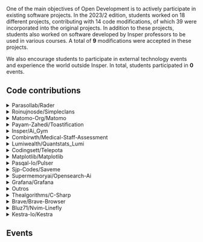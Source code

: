 One of the main objectives of Open Development is to actively participate in existing software projects. In the 2023/2 edition, students worked on 18 different projects, contributing with 14 code modifications, of which 39 were incorporated into the original projects. In addition to these projects, students also worked on software developed by Insper professors to be used in various courses. A total of <b>9</b> modifications were accepted in these projects.

We also encourage students to participate in external technology events and experience the world outside Insper. In total, students participated in <b>0</b> events.

<h2> Code contributions </h2>


<details class="note">
<summary> Parasollab/Rader</summary>

<h4> Pull Requests</h4>
<ul style="list-style-type:none;">


<li><a href=https://github.com/parasollab/RADER/pull/5> <span style="width: 60px; display: inline-block;"><img style="margin: 0; border: 0;" alt="GitHub issue/pull request detail" src=https://img.shields.io/github/pulls/detail/state/parasollab/RADER/5?label=%20></span> - https://github.com/parasollab/RADER/pull/5</a></li>  



<li><a href=https://github.com/parasollab/RADER/pull/3> <span style="width: 60px; display: inline-block;"><img style="margin: 0; border: 0;" alt="GitHub issue/pull request detail" src=https://img.shields.io/github/pulls/detail/state/parasollab/RADER/3?label=%20></span> - https://github.com/parasollab/RADER/pull/3</a></li>  


</ul>

</details>

<details class="note">
<summary> Roinujnosde/Simpleclans</summary>

<h4> Pull Requests</h4>
<ul style="list-style-type:none;">


<li><a href=https://github.com/RoinujNosde/SimpleClans/pull/441> <span style="width: 60px; display: inline-block;"><img style="margin: 0; border: 0;" alt="GitHub issue/pull request detail" src=https://img.shields.io/github/pulls/detail/state/RoinujNosde/SimpleClans/441?label=%20></span> - https://github.com/RoinujNosde/SimpleClans/pull/441</a></li>  


</ul>

</details>

<details class="note">
<summary> Matomo-Org/Matomo</summary>

<h4> Pull Requests</h4>
<ul style="list-style-type:none;">


<li><a href=https://github.com/matomo-org/matomo/pull/22739> <span style="width: 60px; display: inline-block;"><img style="margin: 0; border: 0;" alt="GitHub issue/pull request detail" src=https://img.shields.io/github/pulls/detail/state/matomo-org/matomo/22739?label=%20></span> - https://github.com/matomo-org/matomo/pull/22739</a></li>  


</ul>

</details>

<details class="note">
<summary> Payam-Zahedi/Toastification</summary>

<h4> Pull Requests</h4>
<ul style="list-style-type:none;">


<li><a href=https://github.com/payam-zahedi/toastification/pull/133> <span style="width: 60px; display: inline-block;"><img style="margin: 0; border: 0;" alt="GitHub issue/pull request detail" src=https://img.shields.io/github/pulls/detail/state/payam-zahedi/toastification/133?label=%20></span> - https://github.com/payam-zahedi/toastification/pull/133</a></li>  


</ul>

</details>

<details class="note">
<summary> Insper/Ai_Gym</summary>

<h4> Pull Requests</h4>
<ul style="list-style-type:none;">


<li><a href=https://github.com/Insper/ai_gym/pull/53> <span style="width: 60px; display: inline-block;"><img style="margin: 0; border: 0;" alt="GitHub issue/pull request detail" src=https://img.shields.io/github/pulls/detail/state/Insper/ai_gym/53?label=%20></span> - https://github.com/Insper/ai_gym/pull/53</a></li>  


</ul>

</details>

<details class="note">
<summary> Combirwth/Medical-Staff-Assessment</summary>

<h4> Pull Requests</h4>
<ul style="list-style-type:none;">


<li><a href=https://github.com/CombiRWTH/medical-staff-assessment/pull/92> <span style="width: 60px; display: inline-block;"><img style="margin: 0; border: 0;" alt="GitHub issue/pull request detail" src=https://img.shields.io/github/pulls/detail/state/CombiRWTH/medical-staff-assessment/92?label=%20></span> - https://github.com/CombiRWTH/medical-staff-assessment/pull/92</a></li>  


</ul>

</details>

<details class="note">
<summary> Lumiwealth/Quantstats_Lumi</summary>

<h4> Pull Requests</h4>
<ul style="list-style-type:none;">


<li><a href=https://github.com/Lumiwealth/quantstats_lumi/pull/64> <span style="width: 60px; display: inline-block;"><img style="margin: 0; border: 0;" alt="GitHub issue/pull request detail" src=https://img.shields.io/github/pulls/detail/state/Lumiwealth/quantstats_lumi/64?label=%20></span> - https://github.com/Lumiwealth/quantstats_lumi/pull/64</a></li>  


</ul>

</details>

<details class="note">
<summary> Codingsett/Telepota</summary>

<h4> Pull Requests</h4>
<ul style="list-style-type:none;">


<li><a href=https://github.com/codingsett/telepota/pull/9> <span style="width: 60px; display: inline-block;"><img style="margin: 0; border: 0;" alt="GitHub issue/pull request detail" src=https://img.shields.io/github/pulls/detail/state/codingsett/telepota/9?label=%20></span> - https://github.com/codingsett/telepota/pull/9</a></li>  


</ul>

</details>

<details class="note">
<summary> Matplotlib/Matplotlib</summary>

<h4> Pull Requests</h4>
<ul style="list-style-type:none;">


<li><a href=https://github.com/matplotlib/matplotlib/pull/28948> <span style="width: 60px; display: inline-block;"><img style="margin: 0; border: 0;" alt="GitHub issue/pull request detail" src=https://img.shields.io/github/pulls/detail/state/matplotlib/matplotlib/28948?label=%20></span> - https://github.com/matplotlib/matplotlib/pull/28948</a></li>  


</ul>

</details>

<details class="note">
<summary> Pasqal-Io/Pulser</summary>

<h4> Pull Requests</h4>
<ul style="list-style-type:none;">


<li><a href=https://github.com/pasqal-io/Pulser/pull/770> <span style="width: 60px; display: inline-block;"><img style="margin: 0; border: 0;" alt="GitHub issue/pull request detail" src=https://img.shields.io/github/pulls/detail/state/pasqal-io/Pulser/770?label=%20></span> - https://github.com/pasqal-io/Pulser/pull/770</a></li>  


</ul>

</details>

<details class="note">
<summary> Sjp-Codes/Saveme</summary>

<h4> Pull Requests</h4>
<ul style="list-style-type:none;">


<li><a href=https://github.com/sjp-codes/SaveMe/pull/21> <span style="width: 60px; display: inline-block;"><img style="margin: 0; border: 0;" alt="GitHub issue/pull request detail" src=https://img.shields.io/github/pulls/detail/state/sjp-codes/SaveMe/21?label=%20></span> - https://github.com/sjp-codes/SaveMe/pull/21</a></li>  


</ul>

</details>

<details class="note">
<summary> Supermemoryai/Opensearch-Ai</summary>

<h4> Pull Requests</h4>
<ul style="list-style-type:none;">


<li><a href=https://github.com/supermemoryai/opensearch-ai/pull/19> <span style="width: 60px; display: inline-block;"><img style="margin: 0; border: 0;" alt="GitHub issue/pull request detail" src=https://img.shields.io/github/pulls/detail/state/supermemoryai/opensearch-ai/19?label=%20></span> - https://github.com/supermemoryai/opensearch-ai/pull/19</a></li>  


</ul>

</details>

<details class="note">
<summary> Grafana/Grafana</summary>

<h4> Pull Requests</h4>
<ul style="list-style-type:none;">


<li><a href=https://github.com/grafana/grafana/pull/94421> <span style="width: 60px; display: inline-block;"><img style="margin: 0; border: 0;" alt="GitHub issue/pull request detail" src=https://img.shields.io/github/pulls/detail/state/grafana/grafana/94421?label=%20></span> - https://github.com/grafana/grafana/pull/94421</a></li>  


</ul>

</details>

<details class="note">
<summary> Outros</summary>

<h4> Issues</h4>
<ul style="list-style-type:none;">


<li><a href= aws-samples/aws-waf-ops-dashboards#12>  aws-samples/aws-waf-ops-dashboards#12 </a></li>



<li><a href=https://insper.github.io/mlops/contributions/> https://insper.github.io/mlops/contributions/ </a></li>



<li><a href=https://github.com/up-for-grabs/up-for-grabs.net/issues/4907> https://github.com/up-for-grabs/up-for-grabs.net/issues/4907 </a></li>


</ul>

</details>

<details class="note">
<summary> Thealgorithms/C-Sharp</summary>

<h4> Issues</h4>
<ul style="list-style-type:none;">


<li><a href=https://github.com/TheAlgorithms/C-Sharp/issues/481> <span style="width: 60px; display: inline-block;"><img style="margin: 0; border: 0;" alt="GitHub issue/pull request detail" src=https://img.shields.io/github/issues/detail/state/TheAlgorithms/C-Sharp/481?label=%20></span> - https://github.com/TheAlgorithms/C-Sharp/issues/481</a></li>  


</ul>

</details>

<details class="note">
<summary> Brave/Brave-Browser</summary>

<h4> Issues</h4>
<ul style="list-style-type:none;">


<li><a href=https://github.com/brave/brave-browser/issues/41040> <span style="width: 60px; display: inline-block;"><img style="margin: 0; border: 0;" alt="GitHub issue/pull request detail" src=https://img.shields.io/github/issues/detail/state/brave/brave-browser/41040?label=%20></span> - https://github.com/brave/brave-browser/issues/41040</a></li>  


</ul>

</details>

<details class="note">
<summary> Bluz71/Nvim-Linefly</summary>

<h4> Issues</h4>
<ul style="list-style-type:none;">


<li><a href=https://github.com/bluz71/nvim-linefly/issues/9> <span style="width: 60px; display: inline-block;"><img style="margin: 0; border: 0;" alt="GitHub issue/pull request detail" src=https://img.shields.io/github/issues/detail/state/bluz71/nvim-linefly/9?label=%20></span> - https://github.com/bluz71/nvim-linefly/issues/9</a></li>  


</ul>

</details>

<details class="note">
<summary> Kestra-Io/Kestra</summary>

<h4> Issues</h4>
<ul style="list-style-type:none;">


<li><a href=https://github.com/kestra-io/kestra/issues/5503> <span style="width: 60px; display: inline-block;"><img style="margin: 0; border: 0;" alt="GitHub issue/pull request detail" src=https://img.shields.io/github/issues/detail/state/kestra-io/kestra/5503?label=%20></span> - https://github.com/kestra-io/kestra/issues/5503</a></li>  


</ul>

</details>


<h2> Events </h2>

<div class="event-grid">
    
</div>